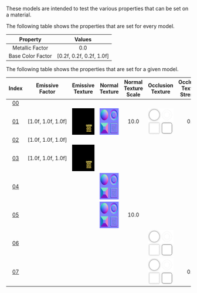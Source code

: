These models are intended to test the various properties that can be set on a material.  

The following table shows the properties that are set for every model.  


Property | **Values**
:---: | :---:
Metallic Factor | 0.0
Base Color Factor | [0.2f,&nbsp;0.2f,&nbsp;0.2f,&nbsp;1.0f]

 
The following table shows the properties that are set for a given model.  


Index | Emissive Factor | Emissive Texture | Normal Texture | Normal Texture Scale | Occlusion Texture | Occlusion Texture Strength
:---: | :---: | :---: | :---: | :---: | :---: | :---:
[00](Material_00.gltf) |   |   |   |   |   |  
[01](Material_01.gltf) | [1.0f,&nbsp;1.0f,&nbsp;1.0f] | <img src="Textures/Emissive_Plane.png" height="72" width="72" align="middle"> | <img src="Textures/Normal_Plane.png" height="72" width="72" align="middle"> | 10.0 | <img src="Textures/Occlusion_Plane.png" height="72" width="72" align="middle"> | 0.5
[02](Material_02.gltf) | [1.0f,&nbsp;1.0f,&nbsp;1.0f] |   |   |   |   |  
[03](Material_03.gltf) | [1.0f,&nbsp;1.0f,&nbsp;1.0f] | <img src="Textures/Emissive_Plane.png" height="72" width="72" align="middle"> |   |   |   |  
[04](Material_04.gltf) |   |   | <img src="Textures/Normal_Plane.png" height="72" width="72" align="middle"> |   |   |  
[05](Material_05.gltf) |   |   | <img src="Textures/Normal_Plane.png" height="72" width="72" align="middle"> | 10.0 |   |  
[06](Material_06.gltf) |   |   |   |   | <img src="Textures/Occlusion_Plane.png" height="72" width="72" align="middle"> |  
[07](Material_07.gltf) |   |   |   |   | <img src="Textures/Occlusion_Plane.png" height="72" width="72" align="middle"> | 0.5